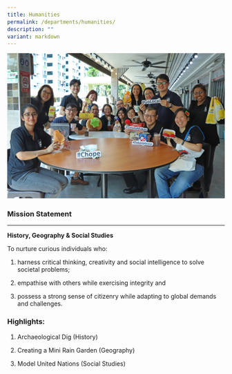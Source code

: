 ```yaml
---
title: Humanities
permalink: /departments/humanities/
description: ""
variant: markdown
---
```

![](/images/Dept/05_Humanities.jpg)

### Mission Statement

* * *

**History, Geography & Social Studies**

  

To nurture curious individuals who:

1) harness critical thinking, creativity and social intelligence to solve societal problems;

2) empathise with others while exercising integrity and

3) possess a strong sense of citizenry while adapting to global demands and challenges.

  

### Highlights:

  

1) Archaeological Dig (History)

2) Creating a Mini Rain Garden (Geography)

3) Model United Nations (Social Studies)